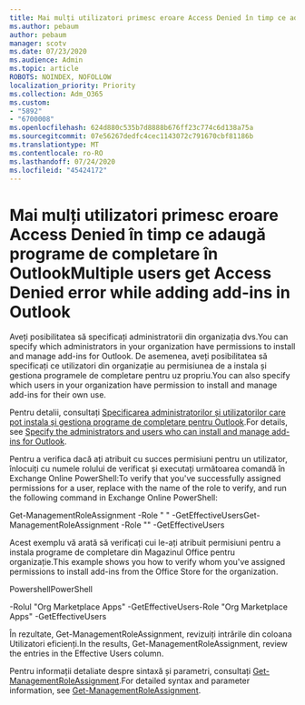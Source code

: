 ```yaml
---
title: Mai mulți utilizatori primesc eroare Access Denied în timp ce adaugă programe de completare în Outlook
ms.author: pebaum
author: pebaum
manager: scotv
ms.date: 07/23/2020
ms.audience: Admin
ms.topic: article
ROBOTS: NOINDEX, NOFOLLOW
localization_priority: Priority
ms.collection: Adm_O365
ms.custom:
- "5892"
- "6700008"
ms.openlocfilehash: 624d880c535b7d8888b676ff23c774c6d138a75a
ms.sourcegitcommit: 07e56267dedfc4cec1143072c791670cbf81186b
ms.translationtype: MT
ms.contentlocale: ro-RO
ms.lasthandoff: 07/24/2020
ms.locfileid: "45424172"
---
```

# <a name="multiple-users-get-access-denied-error-while-adding-add-ins-in-outlook"></a><span data-ttu-id="18065-102">Mai mulți utilizatori primesc eroare Access Denied în timp ce adaugă programe de completare în Outlook</span><span class="sxs-lookup"><span data-stu-id="18065-102">Multiple users get Access Denied error while adding add-ins in Outlook</span></span>

<span data-ttu-id="18065-103">Aveți posibilitatea să specificați administratorii din organizația dvs.</span><span class="sxs-lookup"><span data-stu-id="18065-103">You can specify which administrators in your organization have permissions to install and manage add-ins for Outlook.</span></span> <span data-ttu-id="18065-104">De asemenea, aveți posibilitatea să specificați ce utilizatori din organizație au permisiunea de a instala și gestiona programele de completare pentru uz propriu.</span><span class="sxs-lookup"><span data-stu-id="18065-104">You can also specify which users in your organization have permission to install and manage add-ins for their own use.</span></span>

<span data-ttu-id="18065-105">Pentru detalii, consultați [Specificarea administratorilor și utilizatorilor care pot instala și gestiona programe de completare pentru Outlook](https://docs.microsoft.com/exchange/clients-and-mobile-in-exchange-online/add-ins-for-outlook/specify-who-can-install-and-manage-add-ins).</span><span class="sxs-lookup"><span data-stu-id="18065-105">For details, see [Specify the administrators and users who can install and manage add-ins for Outlook](https://docs.microsoft.com/exchange/clients-and-mobile-in-exchange-online/add-ins-for-outlook/specify-who-can-install-and-manage-add-ins).</span></span>

<span data-ttu-id="18065-106">Pentru a verifica dacă ați atribuit cu succes permisiuni pentru un utilizator, înlocuiți <Role Name> cu numele rolului de verificat și executați următoarea comandă în Exchange Online PowerShell:</span><span class="sxs-lookup"><span data-stu-id="18065-106">To verify that you've successfully assigned permissions for a user, replace <Role Name> with the name of the role to verify, and run the following command in Exchange Online PowerShell:</span></span>

<span data-ttu-id="18065-107">Get-ManagementRoleAssignment -Role " <Role Name> " -GetEffectiveUsers</span><span class="sxs-lookup"><span data-stu-id="18065-107">Get-ManagementRoleAssignment -Role "<Role Name>" -GetEffectiveUsers</span></span>

<span data-ttu-id="18065-108">Acest exemplu vă arată să verificați cui le-ați atribuit permisiuni pentru a instala programe de completare din Magazinul Office pentru organizație.</span><span class="sxs-lookup"><span data-stu-id="18065-108">This example shows you how to verify whom you've assigned permissions to install add-ins from the Office Store for the organization.</span></span>

<span data-ttu-id="18065-109">Powershell</span><span class="sxs-lookup"><span data-stu-id="18065-109">PowerShell</span></span>

<span data-ttu-id="18065-110">-Rolul "Org Marketplace Apps" -GetEffectiveUsers</span><span class="sxs-lookup"><span data-stu-id="18065-110">-Role "Org Marketplace Apps" -GetEffectiveUsers</span></span>

<span data-ttu-id="18065-111">În rezultate, Get-ManagementRoleAssignment, revizuiți intrările din coloana Utilizatori eficienți.</span><span class="sxs-lookup"><span data-stu-id="18065-111">In the results, Get-ManagementRoleAssignment, review the entries in the Effective Users column.</span></span>

<span data-ttu-id="18065-112">Pentru informații detaliate despre sintaxă și parametri, consultați [Get-ManagementRoleAssignment](https://docs.microsoft.com/powershell/module/exchange/get-managementroleassignment).</span><span class="sxs-lookup"><span data-stu-id="18065-112">For detailed syntax and parameter information, see [Get-ManagementRoleAssignment](https://docs.microsoft.com/powershell/module/exchange/get-managementroleassignment).</span></span>
 